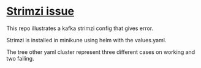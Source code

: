 # [Strimzi issue](https://github.com/strimzi/strimzi-kafka-operator/issues/1435)

This repo illustrates a kafka strimzi config that gives error.

Strimzi is installed in minikune using helm with the values.yaml.

The tree other yaml cluster represent three different cases on working and two failing.
